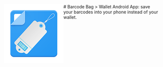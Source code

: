<img src="/app/src/main/res/mipmap-xxhdpi/ic_launcher.png" align="left" />
# Barcode Bag
> Wallet Android App: save your barcodes into your phone instead of your wallet.
